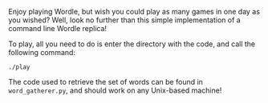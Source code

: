 Enjoy playing Wordle, but wish you could play as many games in one day as you wished? Well, look no further than this simple implementation of a command line Wordle replica! 

To play, all you need to do is enter the directory with the code, and call the following command:
```
./play
```

The code used to retrieve the set of words can be found in `word_gatherer.py`, and should work on any Unix-based machine!
